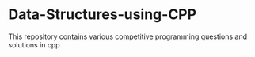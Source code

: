 # Data-Structures-using-CPP
This repository contains various competitive programming questions and solutions in cpp 
